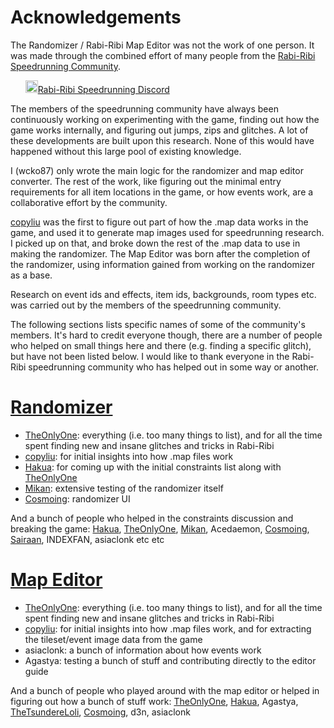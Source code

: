 # Acknowledgements

The Randomizer / Rabi-Ribi Map Editor was not the work of one person. It was made through the combined effort of many people from the [Rabi-Ribi Speedrunning Community](http://www.speedrun.com/rabiribi).

&nbsp;&nbsp;&nbsp;&nbsp;&nbsp;&nbsp;<a href="https://discord.gg/dDfpNAr"><img src="https://discordapp.com/assets/f8389ca1a741a115313bede9ac02e2c0.svg" height="20">Rabi-Ribi Speedrunning Discord</a>


The members of the speedrunning community have always been continuously working on experimenting with the game, finding out how the game works internally, and figuring out jumps, zips and glitches. A lot of these developments are built upon this research. None of this would have happened without this large pool of existing knowledge.

I (wcko87) only wrote the main logic for the randomizer and map editor converter. The rest of the work, like figuring out the minimal entry requirements for all item locations in the game, or how events work, are a collaborative effort by the community.

[copyliu](https://github.com/copyliu) was the first to figure out part of how the .map data works in the game, and used it to generate map images used for speedrunning research. I picked up on that, and broke down the rest of the .map data to use in making the randomizer. The Map Editor was born after the completion of the randomizer, using information gained from working on the randomizer as a base.

Research on event ids and effects, item ids, backgrounds, room types etc. was carried out by the members of the speedrunning community.

The following sections lists specific names of some of the community's members. It's hard to credit everyone though, there are a number of people who helped on small things here and there (e.g. finding a specific glitch), but have not been listed below. I would like to thank everyone in the Rabi-Ribi speedrunning community who has helped out in some way or another.

# [Randomizer](https://wcko87.github.io/rabiribi-randomizer/)
- [TheOnlyOne](https://www.twitch.tv/theonly0/): everything (i.e. too many things to list), and for all the time spent finding new and insane glitches and tricks in Rabi-Ribi
- [copyliu](https://github.com/copyliu): for initial insights into how .map files work
- [Hakua](http://azurehakua.moe): for coming up with the initial constraints list along with [TheOnlyOne](https://www.twitch.tv/theonly0/)
- [Mikan](https://www.twitch.tv/mikansbox): extensive testing of the randomizer itself
- [Cosmoing](https://www.twitch.tv/cosmoing): randomizer UI

And a bunch of people who helped in the constraints discussion and breaking the game: [Hakua](http://azurehakua.moe), [TheOnlyOne](https://www.twitch.tv/theonly0/), [Mikan](https://www.twitch.tv/mikansbox), Acedaemon, [Cosmoing](https://www.twitch.tv/cosmoing), [Sairaan](https://www.twitch.tv/sairaan), INDEXFAN, asiaclonk etc etc

# [Map Editor](https://wcko87.github.io/rabiribi-map-editing/)
- [TheOnlyOne](https://www.twitch.tv/theonly0/): everything (i.e. too many things to list), and for all the time spent finding new and insane glitches and tricks in Rabi-Ribi
- [copyliu](https://github.com/copyliu): for initial insights into how .map files work, and for extracting the tileset/event image data from the game
- asiaclonk: a bunch of information about how events work
- Agastya: testing a bunch of stuff and contributing directly to the editor guide

And a bunch of people who played around with the map editor or helped in figuring out how a bunch of stuff work: [TheOnlyOne](https://www.twitch.tv/theonly0/), [Hakua](http://azurehakua.moe), Agastya, [TheTsundereLoli](https://www.youtube.com/user/chocoboeater1/), [Cosmoing](https://www.twitch.tv/cosmoing), d3n, asiaclonk
